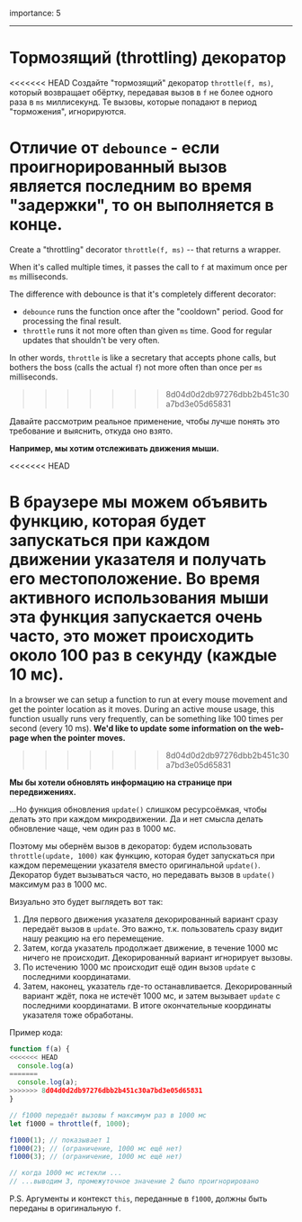 importance: 5

---

# Тормозящий (throttling) декоратор

<<<<<<< HEAD
Создайте "тормозящий" декоратор `throttle(f, ms)`, который возвращает обёртку, передавая вызов в `f` не более одного раза в `ms` миллисекунд. Те вызовы, которые попадают в период "торможения", игнорируются.

**Отличие от `debounce` - если проигнорированный вызов является последним во время "задержки", то он выполняется в конце.**
=======
Create a "throttling" decorator `throttle(f, ms)` -- that returns a wrapper.

When it's called multiple times, it passes the call to `f` at maximum once per `ms` milliseconds.

The difference with debounce is that it's completely different decorator:
- `debounce` runs the function once after the "cooldown" period. Good for processing the final result.
- `throttle` runs it not more often than given `ms` time. Good for regular updates that shouldn't be very often.

In other words, `throttle` is like a secretary that accepts phone calls, but bothers the boss (calls the actual `f`) not more often than once per `ms` milliseconds.
>>>>>>> 8d04d0d2db97276dbb2b451c30a7bd3e05d65831

Давайте рассмотрим реальное применение, чтобы лучше понять это требование и выяснить, откуда оно взято.

**Например, мы хотим отслеживать движения мыши.**

<<<<<<< HEAD

В браузере мы можем объявить функцию, которая будет запускаться при каждом движении указателя и получать его местоположение. Во время активного использования мыши эта функция запускается очень часто, это может происходить около 100 раз в секунду (каждые 10 мс).
=======
In a browser we can setup a function to run at every mouse movement and get the pointer location as it moves. During an active mouse usage, this function usually runs very frequently, can be something like 100 times per second (every 10 ms).
**We'd like to update some information on the web-page when the pointer moves.**
>>>>>>> 8d04d0d2db97276dbb2b451c30a7bd3e05d65831

**Мы бы хотели обновлять информацию на странице при передвижениях.**

...Но функция обновления `update()` слишком ресурсоёмкая, чтобы делать это при каждом микродвижении. Да и нет смысла делать обновление чаще, чем один раз в 1000 мс.

Поэтому мы обернём вызов в декоратор: будем использовать `throttle(update, 1000)` как функцию, которая будет запускаться при каждом перемещении указателя вместо оригинальной `update()`. Декоратор будет вызываться часто, но передавать вызов в `update()` максимум раз в 1000 мс.

Визуально это будет выглядеть вот так:

1. Для первого движения указателя декорированный вариант сразу передаёт вызов в `update`. Это важно, т.к. пользователь сразу видит нашу реакцию на его перемещение.
2. Затем, когда указатель продолжает движение, в течение 1000 мс ничего не происходит. Декорированный вариант игнорирует вызовы.
3. По истечению 1000 мс происходит ещё один вызов `update` с последними координатами.
4. Затем, наконец, указатель где-то останавливается. Декорированный вариант ждёт, пока не истечёт 1000 мс, и затем вызывает `update` с последними координатами. В итоге окончательные координаты указателя тоже обработаны.

Пример кода:

```js
function f(a) {
<<<<<<< HEAD
  console.log(a)
=======
  console.log(a);
>>>>>>> 8d04d0d2db97276dbb2b451c30a7bd3e05d65831
}

// f1000 передаёт вызовы f максимум раз в 1000 мс
let f1000 = throttle(f, 1000);

f1000(1); // показывает 1
f1000(2); // (ограничение, 1000 мс ещё нет)
f1000(3); // (ограничение, 1000 мс ещё нет)

// когда 1000 мс истекли ...
// ...выводим 3, промежуточное значение 2 было проигнорировано
```

P.S. Аргументы и контекст `this`, переданные в `f1000`, должны быть переданы в оригинальную `f`.
